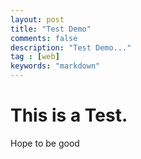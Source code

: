 ```yaml
---
layout: post
title: "Test Demo"
comments: false
description: "Test Demo..."
tag : [web]
keywords: "markdown"
---
```


# This is a Test. 

Hope to be good
